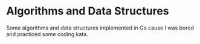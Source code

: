 # Algorithms and Data Structures

Some algorithms and data structures implemented in Go cause I was bored and practiced some
coding kata.
